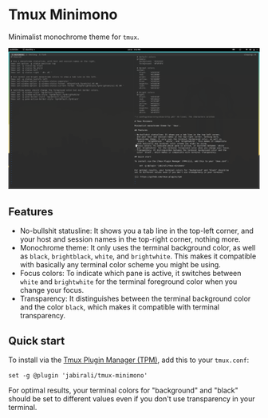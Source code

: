 # Tmux Minimono

Minimalist monochrome theme for `tmux`.

![screenshot](screenshot.png)

## Features

- No-bullshit statusline: It shows you a tab line in the top-left corner,
  and your host and session names in the top-right corner, nothing more.
- Monochrome theme: It only uses the terminal background color, as well as
  `black`, `brightblack`, `white`, and `brightwhite`. This makes it compatible
  with basically any terminal color scheme you might be using.
- Focus colors: To indicate which pane is active, it switches between `white`
  and `brightwhite` for the terminal foreground color when you change your focus.  
- Transparency: It distinguishes between the terminal background color and the
  color `black`, which makes it compatible with terminal transparency.

## Quick start

To install via the [Tmux Plugin Manager (TPM)][1], add this to your `tmux.conf`:

    set -g @plugin 'jabirali/tmux-minimono'

For optimal results, your terminal colors for "background" and "black" should be
set to different values even if you don't use transparency in your terminal.

[1]: https://github.com/tmux-plugins/tpm
